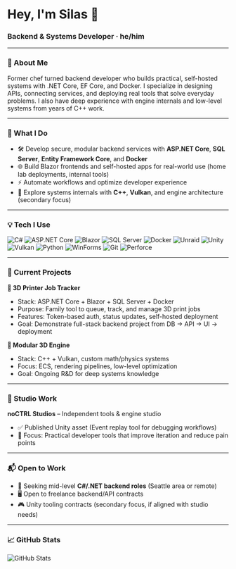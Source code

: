 # Hey, I'm Silas 👋  
### Backend & Systems Developer · he/him  

---

### 👋 About Me  
Former chef turned backend developer who builds practical, self-hosted systems with .NET Core, EF Core, and Docker. I specialize in designing APIs, connecting services, and deploying real tools that solve everyday problems. I also have deep experience with engine internals and low-level systems from years of C++ work.  

---

### 🧰 What I Do  
- 🛠️ Develop secure, modular backend services with **ASP.NET Core**, **SQL Server**, **Entity Framework Core**, and **Docker**  
- 🌐 Build Blazor frontends and self-hosted apps for real-world use (home lab deployments, internal tools)  
- ⚡ Automate workflows and optimize developer experience  
- 🔬 Explore systems internals with **C++**, **Vulkan**, and engine architecture (secondary focus)  

---

### 💡 Tech I Use  

![C#](https://img.shields.io/badge/C%23-239120?style=flat&logo=c-sharp&logoColor=white)
![ASP.NET Core](https://img.shields.io/badge/ASP.NET%20Core-512BD4?style=flat&logo=dotnet&logoColor=white)
![Blazor](https://img.shields.io/badge/Blazor-9441C4?style=flat&logo=blazor&logoColor=white)
![SQL Server](https://img.shields.io/badge/SQL%20Server-CC2927?style=flat&logo=microsoftsqlserver&logoColor=white)
![Docker](https://img.shields.io/badge/Docker-2496ED?style=flat&logo=docker&logoColor=white)
![Unraid](https://img.shields.io/badge/Unraid-F15A24?style=flat&logo=unraid&logoColor=white)
![Unity](https://img.shields.io/badge/Unity-100000?style=flat&logo=unity&logoColor=white)
![Vulkan](https://img.shields.io/badge/Vulkan-FF5733?style=flat&logo=vulkan&logoColor=white)
![Python](https://img.shields.io/badge/Python-3776AB?style=flat&logo=python&logoColor=white)
![WinForms](https://img.shields.io/badge/WinForms-0078D7?style=flat&logo=windows&logoColor=white)
![Git](https://img.shields.io/badge/Git-F05032?style=flat&logo=git&logoColor=white)
![Perforce](https://img.shields.io/badge/Perforce-4040A1?style=flat&logo=perforce&logoColor=white)

---

### 🔭 Current Projects  

**🧵 3D Printer Job Tracker**  
- Stack: ASP.NET Core + Blazor + SQL Server + Docker  
- Purpose: Family tool to queue, track, and manage 3D print jobs  
- Features: Token-based auth, status updates, self-hosted deployment  
- Goal: Demonstrate full-stack backend project from DB → API → UI → deployment  

**🧠 Modular 3D Engine**  
- Stack: C++ + Vulkan, custom math/physics systems  
- Focus: ECS, rendering pipelines, low-level optimization  
- Goal: Ongoing R&D for deep systems knowledge  

---

### 🏢 Studio Work  

**noCTRL Studios** – Independent tools & engine studio  
- ✅ Published Unity asset (Event replay tool for debugging workflows)  
- 🔧 Focus: Practical developer tools that improve iteration and reduce pain points  

---

### 📬 Open to Work  
- 💼 Seeking mid-level **C#/.NET backend roles** (Seattle area or remote)  
- 🖥️ Open to freelance backend/API contracts  
- 🎮 Unity tooling contracts (secondary focus, if aligned with studio needs)  

---

### 📈 GitHub Stats  
![GitHub Stats](https://github-readme-stats.vercel.app/api?username=shafeli&show_icons=true&theme=tokyonight)
